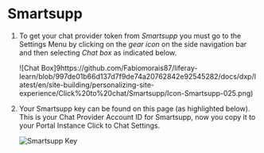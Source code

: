# Smartsupp

1. To get your chat provider token from *Smartsupp* you must go to the Settings Menu by clicking on the *gear icon* on the side navigation bar and then selecting *Chat box* as indicated below.

    ![Chat Box]9https://github.com/Fabiomorais87/liferay-learn/blob/997de01b66d137d7f9de74a20762842e92545282/docs/dxp/latest/en/site-building/personalizing-site-experience/Click%20to%20chat/Smartsupp/Icon-Smartsupp-025.png)

1. Your Smartsupp key can be found on this page (as highlighted below). This is your Chat Provider Account ID for Smartsupp, now you copy it to your Portal Instance Click to Chat Settings. 

    ![Smartsupp Key](https://github.com/Fabiomorais87/liferay-learn/blob/997de01b66d137d7f9de74a20762842e92545282/docs/dxp/latest/en/site-building/personalizing-site-experience/Click%20to%20chat/Smartsupp/Icon-Smartsupp-026.png)
